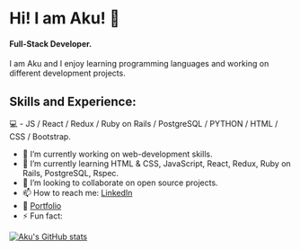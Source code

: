 # Hi! I am Aku! 👋 

#### Full-Stack Developer.

I am Aku and I enjoy learning programming languages and working on different development projects.

## Skills and Experience:

💻 - JS / React / Redux / Ruby on Rails / PostgreSQL / PYTHON / HTML / CSS / Bootstrap.


- 🔭 I’m currently working on web-development skills.
- 🌱 I’m currently learning HTML & CSS, JavaScript, React, Redux, Ruby on Rails, PostgreSQL, Rspec.
- 👯 I’m looking to collaborate on open source projects.
- 📫 How to reach me: [LinkedIn](https://www.linkedin.com/in/akbar-khan-b57709182/)
- :microscope: [Portfolio](https://aakbarkhan.github.io/portfolio2/)
- ⚡ Fun fact: 

[![Aku's GitHub stats](https://github-readme-stats.vercel.app/api?username=aakbarkhan)](https://github.com/anuraghazra/github-readme-stats)


